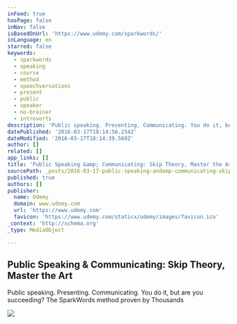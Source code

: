 ```yaml
---
inFeed: true
hasPage: false
inNav: false
isBasedOnUrl: 'https://www.udemy.com/sparkwords/'
inLanguage: en
starred: false
keywords:
  - sparkwords
  - speaking
  - course
  - method
  - speechversations
  - present
  - public
  - speaker
  - no-brainer
  - introverts
description: 'Public speaking. Presenting. Communicating. You do it, but are you succeeding? The SparkWords method proven by Thousands'
datePublished: '2016-03-17T18:14:56.254Z'
dateModified: '2016-03-17T18:14:39.569Z'
author: []
related: []
app_links: []
title: 'Public Speaking &amp; Communicating: Skip Theory, Master the Art'
sourcePath: _posts/2016-03-17-public-speaking-andamp-communicating-skip-theory-master-the.md
published: true
authors: []
publisher:
  name: Udemy
  domain: www.udemy.com
  url: 'https://www.udemy.com'
  favicon: 'https://www.udemy.com/staticx/udemy/images/favicon.ico'
_context: 'http://schema.org'
_type: MediaObject

---
```

<article style=""><h1>Public Speaking &amp; Communicating: Skip Theory, Master the Art</h1><p>Public speaking. Presenting. Communicating. You do it, but are you succeeding? The SparkWords method proven by Thousands</p><img src="https://s3-us-west-2.amazonaws.com/the-grid-img/p/97244cd5f80f2a805befdbf6a1074024c6bdb825.jpg" /></article>